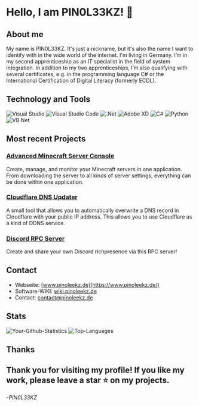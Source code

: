 # **Hello, I am PIN0L33KZ!** 👋
## About me
My name is PIN0L33KZ. It's just a nickname, but it's also the name I want to identify with in the wide world of the internet. I'm living in Germany. I’m in my second apprenticeship as an IT specialist in the field of system integration. In addition to my two apprenticeships, I’m also qualifying with several certificates, e.g. in the programming language C# or the International Certification of Digital Literacy (formerly ECDL).
## **Technology and Tools**
![Visual Studio](https://img.shields.io/badge/Visual%20Studio-5C2D91?style=for-the-badge&logo=visual-studio&logoColor=white) ![Visual Studio Code](https://img.shields.io/badge/Visual%20Studio%20Code-0078D4?style=for-the-badge&logo=visual-studio-code&logoColor=white) ![.Net](https://img.shields.io/badge/.Net-512BD4?style=for-the-badge&logo=dotnet&logoColor=white) ![Adobe XD](https://img.shields.io/badge/Adobe%20XD-FF61F6?style=for-the-badge&logo=adobe-xd&logoColor=white) ![C#](https://img.shields.io/badge/C%23-239120?style=for-the-badge&logo=c-sharp&logoColor=white) ![Python](https://img.shields.io/badge/Python-3776AB?style=for-the-badge&logo=python&logoColor=white) ![VB.Net](https://img.shields.io/badge/VB.Net-512BD4?style=for-the-badge&logo=dotnet&logoColor=white)
## **Most recent Projects**
### [Advanced Minecraft Server Console](https://github.com/PIN0L33KZ/Advanced-Minecraft-Server-Console)
Create, manage, and monitor your Minecraft servers in one application. From downloading the server to all kinds of server settings, everything can be done within one application.
### [Cloudflare DNS Updater](https://github.com/PIN0L33KZ/CloudflareDnsUpdater)
A small tool that allows you to automatically overwrite a DNS record in Cloudflare with your public IP address. This allows you to use Cloudflare as a kind of DDNS service.
### [Discord RPC Server](https://github.com/PIN0L33KZ/DiscordRPCServer)
Create and share your own Discord richpresence via this RPC server!
## **Contact**
- Webseite: [www.pinoleekz.de](https://www.pinoleekz.de/)
- Software-WIKI: [wiki.pinoleekz.de](https://wiki.pinoleekz.de/)
- Contact: [contact@pinoleekz.de](mailto:contact@pinoleekz.de)
## **Stats**
![Your-Github-Statistics](https://github-readme-stats.vercel.app/api?username=pin0l33kz&show_icons=true&theme=radical)
![Top-Languages](https://github-readme-stats.vercel.app/api/top-langs/?username=pin0l33kz&layout=compact&theme=radical)
## **Thanks**
Thank you for visiting my profile! If you like my work, please leave a star ⭐ on my projects.
---
*-PIN0L33KZ*

